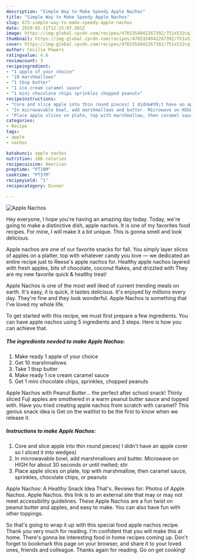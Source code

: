 ```yaml
---
description: "Simple Way to Make Speedy Apple Nachos"
title: "Simple Way to Make Speedy Apple Nachos"
slug: 673-simple-way-to-make-speedy-apple-nachos
date: 2020-05-11T12:15:07.581Z
image: https://img-global.cpcdn.com/recipes/4765354942267392/751x532cq70/apple-nachos-recipe-main-photo.jpg
thumbnail: https://img-global.cpcdn.com/recipes/4765354942267392/751x532cq70/apple-nachos-recipe-main-photo.jpg
cover: https://img-global.cpcdn.com/recipes/4765354942267392/751x532cq70/apple-nachos-recipe-main-photo.jpg
author: Cecilia Powers
ratingvalue: 4.6
reviewcount: 3
recipeingredient:
- "1 apple of your choice"
- "10 marshmallows"
- "1 tbsp butter"
- "1 ice cream caramel sauce"
- "1 mini chocolate chips sprinkles chopped peanuts"
recipeinstructions:
- "Core and slice apple into thin round pieces( I didn&#39;t have an apple corer so I sliced it into wedges)"
- "In microwavable bowl, add marshmallows and butter. Microwave on HIGH for about 30 seconds or until melted; stir"
- "Place apple slices on plate, top with marshmallow, then caramel sauce, sprinkles, chocolate chips, or peanuts"
categories:
- Recipe
tags:
- apple
- nachos

katakunci: apple nachos 
nutrition: 106 calories
recipecuisine: American
preptime: "PT18M"
cooktime: "PT37M"
recipeyield: "1"
recipecategory: Dinner

---
```



![Apple Nachos](https://img-global.cpcdn.com/recipes/4765354942267392/751x532cq70/apple-nachos-recipe-main-photo.jpg)

Hey everyone, I hope you're having an amazing day today. Today, we're going to make a distinctive dish, apple nachos. It is one of my favorites food recipes. For mine, I will make it a bit unique. This is gonna smell and look delicious.

Apple nachos are one of our favorite snacks for fall. You simply layer slices of apples on a platter, top with whatever candy you love — we dedicated an entire recipe just to Reese&#39;s apple nachos for. Healthy apple nachos layered with fresh apples, bits of chocolate, coconut flakes, and drizzled with They are my new favorite quick &amp; healthy treat!

Apple Nachos is one of the most well liked of current trending meals on earth. It's easy, it is quick, it tastes delicious. It's enjoyed by millions every day. They're fine and they look wonderful. Apple Nachos is something that I've loved my whole life.


To get started with this recipe, we must first prepare a few ingredients. You can have apple nachos using 5 ingredients and 3 steps. Here is how you can achieve that.

<!--inarticleads1-->

##### The ingredients needed to make Apple Nachos:

1. Make ready 1 apple of your choice
1. Get 10 marshmallows
1. Take 1 tbsp butter
1. Make ready 1 ice cream caramel sauce
1. Get 1 mini chocolate chips, sprinkles, chopped peanuts


Apple Nachos with Peanut Butter… the perfect after school snack! Thinly sliced Fuji apples are smothered in a warm peanut butter sauce and topped with. Have you tried creating apple nachos from scratch with caramel? This genius snack idea is Get on the waitlist to be the first to know when we release it. 

<!--inarticleads2-->

##### Instructions to make Apple Nachos:

1. Core and slice apple into thin round pieces( I didn&#39;t have an apple corer so I sliced it into wedges)
1. In microwavable bowl, add marshmallows and butter. Microwave on HIGH for about 30 seconds or until melted; stir
1. Place apple slices on plate, top with marshmallow, then caramel sauce, sprinkles, chocolate chips, or peanuts


Apple Nachos: A Healthy Snack Idea That&#39;s. Reviews for: Photos of Apple Nachos. Apple Nachos. this link is to an external site that may or may not meet accessibility guidelines. These Apple Nachos are a fun twist on peanut butter and apples, and easy to make. You can also have fun with other toppings. 

So that's going to wrap it up with this special food apple nachos recipe. Thank you very much for reading. I'm confident that you will make this at home. There's gonna be interesting food in home recipes coming up. Don't forget to bookmark this page on your browser, and share it to your loved ones, friends and colleague. Thanks again for reading. Go on get cooking!
